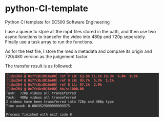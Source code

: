 # python-CI-template
Python CI template for EC500 Software Engineering

I use a queue to stpre all the mp4 files stored in the path, and then use two async functions to transefer the video into 480p and 720p seperately. Finally use a task array to run the functions.

As for the test file, I store the media metadata and compare its origin and 720/480 version as the judgement factor.

The transfer result is as followed:

![ex2_result](ex2_result.png)

